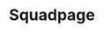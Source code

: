 ---
url: 'https://connect-your-tribe-squad-page-j6wz.onrender.com/'
title: 'Squadpage'
pubDate: ""
description: 'Project waar ik met een team een website voor onze squad moest bouwen met Node en data uit een API.'
githubUrl: 'https://github.com/Annevd/connect-your-tribe-squad-page'
image:
    url: '../images/'
    alt: ''
tags: ["HTML", "CSS", "Javascript", "Interactive", "NodeJS"]
---